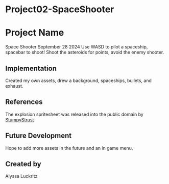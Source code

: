 # Project02-SpaceShooter

# Project Name
Space Shooter September 28 2024
Use WASD to pilot a spaceship, spacebar to shoot! Shoot the asteroids for points, avoid the enemy shooter.
## Implementation
Created my own assets, drew a background, spaceships, bullets, and exhaust. 
## References
The explosion spritesheet was released into the public domain by [StumpyStrust](https://opengameart.org/content/explosion-sheet)
## Future Development
Hope to add more assets in the future and an in game menu.
## Created by
Alyssa Luckritz

